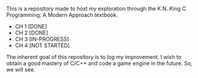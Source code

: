 This is a repository made to host my exploration through the K.N. King C Programming: A Modern Approach textbook.
- CH 1 [DONE]
- CH 2 [DONE]
- CH 3 [IN-PROGRESS]
- CH 4 [NOT STARTED]

The inherent goal of this repository is to log my improvement.
I wish to obtain a good mastery of C/C++ and code a game engine in the future.
So, we will see.
